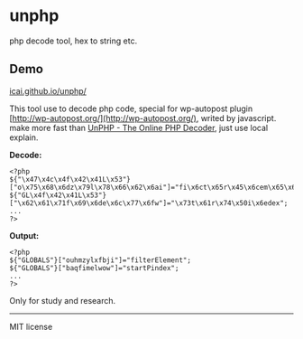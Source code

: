 # unphp
php decode tool, hex to string etc.


## **Demo** ##
[icai.github.io/unphp/](icai.github.io/unphp/)


This tool use to decode php code, special for wp-autopost plugin [http://wp-autopost.org/](http://wp-autopost.org/), writed by javascript. make more fast than [UnPHP - The Online PHP Decoder](http://www.unphp.net/), just use local explain.


**Decode:**

	<?php 
	${"\x47\x4c\x4f\x42\x41L\x53"}["o\x75\x68\x6dz\x79l\x78\x66\x62\x6ai"]="fi\x6ct\x65r\x45\x6cem\x65\x6e\x74";
	${"GL\x4f\x42\x41L\x53"}["\x62\x61\x71f\x69\x6de\x6c\x77\x6fw"]="\x73t\x61r\x74\x50i\x6edex";
	...
	?>

**Output:**

    <?php 
	${"GLOBALS"}["ouhmzylxfbji"]="filterElement";
	${"GLOBALS"}["baqfimelwow"]="startPindex";
	...
	?>		



Only for study and research.

---
MIT license